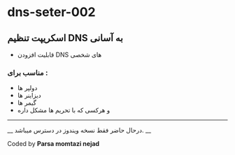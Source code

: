 # dns-seter-002
## اسکریپت تنظیم DNS به آسانی

- قابلیت افزودن DNS های شخصی

### مناسب برای :
- دولپر ها
- دیزاینر ها
- گیمر ها 
- و هرکسی که با تحریم ها مشکل داره

---
__ درحال حاضر فقط نسخه ویندوز در دسترس میباشد. __

Coded by **Parsa momtazi nejad**


